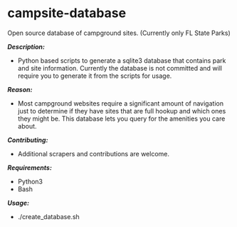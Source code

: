 # campsite-database
Open source database of campground sites. (Currently only FL State Parks)

***Description:***
- Python based scripts to generate a sqlite3 database that contains park and site information.  Currently the database is not committed and will require you to generate it from the scripts for usage.

***Reason:***
- Most campground websites require a significant amount of navigation just to determine if they have sites that are full hookup and which ones they might be.  This database lets you query for the amenities you care about.  

***Contributing:***
- Additional scrapers and contributions are welcome.

***Requirements:***
- Python3
- Bash

***Usage:***
- ./create_database.sh
